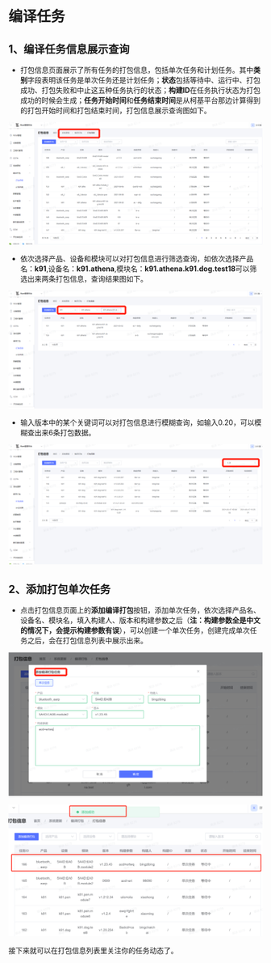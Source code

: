 # 编译任务

## 1、编译任务信息展示查询

* 打包信息页面展示了所有任务的打包信息，包括单次任务和计划任务。其中**类别**字段表明该任务是单次任务还是计划任务；**状态**包括等待中、运行中、打包成功、打包失败和中止这五种任务执行的状态；**构建ID**在任务执行状态为打包成功的时候会生成；**任务开始时间**和**任务结束时间**是从柯基平台那边计算得到的打包开始时间和打包结束时间，打包信息展示查询图如下。

![打包信息展示图](..\resource\buildTaskImg\打包信息展示图.png)

* 依次选择产品、设备和模块可以对打包信息进行筛选查询，如依次选择产品名：**k91**,设备名：**k91.athena**,模块名：**k91.athena.k91.dog.test18**可以筛选出来两条打包信息，查询结果图如下。

![查询结果图](..\resource\buildTaskImg\查询结果图.png)

* 输入版本中的某个关键词可以对打包信息进行模糊查询，如输入0.20，可以模糊查出来6条打包数据。

![版本模糊查询图](..\resource\buildTaskImg\版本模糊查询图.png)

## 2、添加打包单次任务

* 点击打包信息页面上的**添加编译打包**按钮，添加单次任务，依次选择产品名、设备名、模块名，填入构建人、版本和构建参数之后（**注：构建参数全是中文的情况下，会提示构建参数有误**），可以创建一个单次任务，创建完成单次任务之后，会在打包信息列表中展示出来。

![添加单次任务图](..\resource\buildTaskImg\添加单次任务图.png)

![单次任务添加成功图](..\resource\buildTaskImg\单次任务添加成功图.png)

接下来就可以在打包信息列表里关注你的任务动态了。
